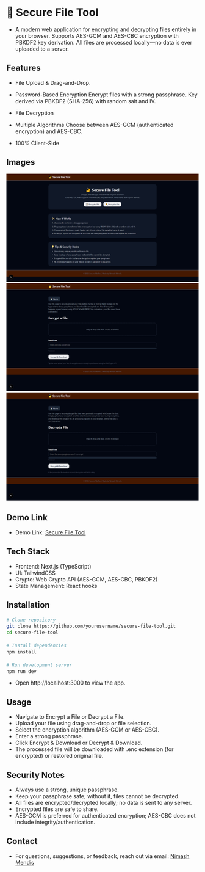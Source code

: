 # 🔐 Secure File Tool

- A modern web application for encrypting and decrypting files entirely in your browser. Supports AES-GCM and AES-CBC encryption with PBKDF2 key derivation. All files are processed locally—no data is ever uploaded to a server.

## Features

- File Upload & Drag-and-Drop.

- Password-Based Encryption
Encrypt files with a strong passphrase. Key derived via PBKDF2 (SHA-256) with random salt and IV.

- File Decryption

- Multiple Algorithms
Choose between AES-GCM (authenticated encryption) and AES-CBC.

- 100% Client-Side

## Images

![1](./app_pics/1.png)
![2](./app_pics/2.png)
![3](./app_pics/3.png)

## Demo Link

- Demo Link: [Secure File Tool](https://secure-file-tool.vercel.app)

## Tech Stack

- Frontend: Next.js (TypeScript)
- UI: TailwindCSS
- Crypto: Web Crypto API (AES-GCM, AES-CBC, PBKDF2)
- State Management: React hooks

## Installation
```bash
# Clone repository
git clone https://github.com/yourusername/secure-file-tool.git
cd secure-file-tool

# Install dependencies
npm install

# Run development server
npm run dev
```
- Open http://localhost:3000 to view the app.

## Usage

- Navigate to Encrypt a File or Decrypt a File.
- Upload your file using drag-and-drop or file selection.
- Select the encryption algorithm (AES-GCM or AES-CBC).
- Enter a strong passphrase.
- Click Encrypt & Download or Decrypt & Download.
- The processed file will be downloaded with .enc extension (for encrypted) or restored original file.

## Security Notes

- Always use a strong, unique passphrase.
- Keep your passphrase safe; without it, files cannot be decrypted.
- All files are encrypted/decrypted locally; no data is sent to any server.
- Encrypted files are safe to share.
- AES-GCM is preferred for authenticated encryption; AES-CBC does not include integrity/authentication.

## Contact 

- For questions, suggestions, or feedback, reach out via email: [Nimash Mendis](emailto:nimash.mendis0202@gmail.com)
